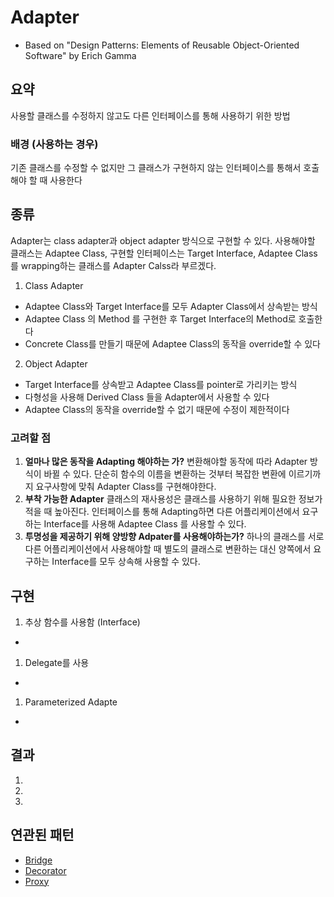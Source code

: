 # Adapter
- Based on "Design Patterns: Elements of Reusable Object-Oriented Software" by Erich Gamma

## 요약
사용할 클래스를 수정하지 않고도 다른 인터페이스를 통해 사용하기 위한 방법

### 배경 (사용하는 경우)
기존 클래스를 수정할 수 없지만 그 클래스가 구현하지 않는 인터페이스를 통해서 호출해야 할 때 사용한다

## 종류
Adapter는 class adapter과 object adapter 방식으로 구현할 수 있다.
사용해야할 클래스는 Adaptee Class, 구현할 인터페이스는 Target Interface, Adaptee Class를 wrapping하는 클래스를 Adapter Calss라 부르겠다.
1. Class Adapter 
- Adaptee Class와 Target Interface를 모두 Adapter Class에서 상속받는 방식
- Adaptee Class 의 Method 를 구현한 후 Target Interface의 Method로 호출한다
- Concrete Class를 만들기 때문에 Adaptee Class의 동작을 override할 수 있다

2. Object Adapter
- Target Interface를 상속받고 Adaptee Class를 pointer로 가리키는 방식
- 다형성을 사용해 Derived Class 들을 Adapter에서 사용할 수 있다
- Adaptee Class의 동작을 override할 수 없기 때문에 수정이 제한적이다

### 고려할 점
1. **얼마나 많은 동작을 Adapting 해야하는 가?** 변환해야할 동작에 따라 Adapter 방식이 바뀔 수 있다. 단순히 함수의 이름을 변환하는 것부터 복잡한 변환에 이르기까지 요구사항에 맞춰 Adapter Class를 구현해야한다.
2. **부착 가능한 Adapter** 클래스의 재사용성은 클래스를 사용하기 위해 필요한 정보가 적을 때 높아진다. 인터페이스를 통해 Adapting하면 다른 어플리케이션에서 요구하는 Interface를 사용해 Adaptee Class 를 사용할 수 있다.
3. **투명성을 제공하기 위해 양방향 Adpater를 사용해야하는가?** 하나의 클래스를 서로 다른 어플리케이션에서 사용해야할 때 별도의 클래스로 변환하는 대신 양쪽에서 요구하는 Interface를 모두 상속해 사용할 수 있다.

## 구현
1. 추상 함수를 사용함 (Interface)
-
1. Delegate를 사용 
-
1. Parameterized Adapte
-

## 결과
1.
1.
1.

## 연관된 패턴
- [Bridge](https://github.com/YaJaJoA/DesignPatternStudy/blob/main/Bridge/leejunseo/README.md)
- [Decorator](https://github.com/YaJaJoA/DesignPatternStudy/blob/main/Decorator/leejunseo/README.md)
- [Proxy](https://github.com/YaJaJoA/DesignPatternStudy/blob/main/Proxy/leejunseo/README.md)